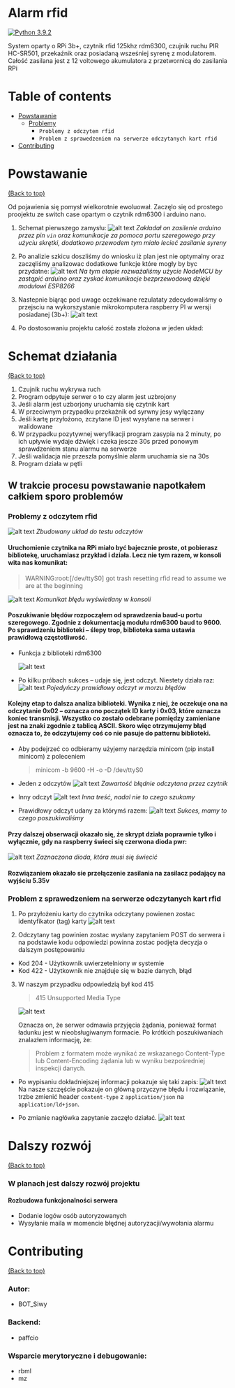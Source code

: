 # Alarm rfid

[![Python 3.9.2](https://img.shields.io/badge/python-3.9-blue.svg)](https://www.python.org/downloads/release/python-392/)

System oparty o RPi 3b+, czytnik rfid 125khz rdm6300, czujnik ruchu PIR HC-SR501, przekaźnik oraz posiadaną wsześniej syrenę z modulatorem. Całość zasilana jest z 12 voltowego akumulatora z przetwornicą do zasilania RPi 

# Table of contents

- [Powstawanie](#Powstawanie)
  - [Problemy](#flags)
    - `Problemy z odczytem rfid`
    - `Problem z sprawedzeniem na serwerze odczytanych kart rfid`
- [Contributing](#contributing)


# Powstawanie

[(Back to top)](#table-of-contents)

Od pojawienia się pomysł wielkorotnie ewoluował. Zaczęlo się od prostego proojektu ze switch case opartym o czytnik rdm6300 i arduino nano. 

1. Schemat pierwszego zamysłu:
![alt text](Media/schem1.png)
    *Zakładał on zasilenie arduino przez pin `vin` oraz komunikacje za pomoca portu szeregowego przy użyciu skrętki, dodatkowo przewodem tym miało lecieć zasilanie syreny*

2. Po analizie szkicu doszliśmy do wniosku iż plan jest nie optymalny oraz zaczęliśmy analizowac dodatkowe funkcje które mogły by byc przydatne:
![alt text](Media/oprogramowanie.drawio.png)
    *Na tym etapie rozważaliśmy użycie NodeMCU by zastąpić arduino oraz zyskać komunikacje bezprzewodową dzięki modułowi ESP8266*

3. Nastepnie biąrąc pod uwage oczekiwane rezulataty zdecydowaliśmy o przejsciu na wykorszystanie mikrokomputera raspberry PI w wersji posiadanej (3b+):
![alt text](Media/rpi3+0.png)
4. Po dostosowaniu projektu całość została złożona w jeden układ:

# Schemat działania

[(Back to top)](#table-of-contents)

1. Czujnik ruchu wykrywa ruch
2. Program odpytuje serwer o to czy alarm jest uzbrojony
3. Jeśli alarm jest uzborjony uruchamia się czytnik kart
4. W przeciwnym przypadku przekaźnik od syrwny jesy wyłączany
5. Jeśli kartę przyłożono, zczytane ID jest wysyłane na serwer i walidowane
6. W przypadku pozytywnej weryfikacji program zasypia na 2 minuty, po ich upływie wydaje dźwięk i czeka jescze 30s przed ponowym sprawdzeniem stanu alarmu na serwerze
7. Jeśli walidacja nie przeszła pomyślnie alarm uruchamia sie na 30s
8. Program działa w pętli 
## W trakcie procesu powstawanie napotkałem całkiem sporo problemów

### Problemy z odczytem rfid

  
![alt text](<Media/Zrzut ekranu 2024-02-17 222455.png>)
    *Zbudowany układ do testu odczytów*
  
#### Uruchomienie czytnika na RPi miało być bajecznie proste, ot pobierasz bibliotekę, uruchamiasz przykład i działa. Lecz nie tym razem, w konsoli wita nas komunikat: 

>WARNING:root:[/dev/ttyS0] got trash resetting rfid read to assume we are at the beginning

  ![alt text](Media/IMG_4069-1.jpg)
    *Komunikat błędu wyświetlany w konsoli*
#### Poszukiwanie błędów rozpocząłem od sprawdzenia baud-u portu szeregowego. Zgodnie z dokumentacją modułu rdm6300 baud to 9600. Po sprawdzeniu biblioteki – ślepy trop, biblioteka sama ustawia prawidłową częstotliwość.

- Funkcja z biblioteki rdm6300
  
  ![alt text](<Media/Zrzut ekranu 2024-02-17 221203.png>)

- Po kilku próbach sukces – udaje się, jest odczyt. Niestety działa raz:
  ![alt text](Media/IMG_4074-1.jpg)
    *Pojedyńczy prawidłowy odczyt w morzu błędów*

#### Kolejny etap to dalsza analiza biblioteki. Wynika z niej, że oczekuje ona na odczytanie 0x02 – oznacza ono początek ID karty i 0x03, które oznacza koniec transmisji. Wszystko co zostało odebrane pomiędzy zamieniane jest na znaki zgodnie z tablicą ASCII. Skoro więc otrzymujemy błąd oznacza to, że odczytujemy coś co nie pasuje do patternu biblioteki. 

- Aby podejrzeć co odbieramy użyjemy narzędzia minicom (pip install minicom) z poleceniem 
  >minicom -b 9600 -H -o -D /dev/ttyS0

- Jeden z odczytów
  ![alt text](Media/IMG_4079-1.jpg)
  *Zawartość błędnie odczytana przez czytnik*

- Inny odczyt
  ![alt text](Media/IMG_4080-1.jpg)
  *Inna treść, nadal nie to czego szukamy*

- Prawidłowy odczyt udany za którymś razem: 
  ![alt text](Media/IMG_4082-1.jpg)
  *Sukces, mamy to czego poszukiwaliśmy*

#### Przy dalszej obserwacji okazało się, że skrypt działa poprawnie tylko i wyłącznie, gdy na raspberry świeci się czerwona dioda pwr:
  ![alt text](Media/Aspose.Words.5702ebb1-458b-40ca-bd8e-2be6e094d953.008.png)
  *Zaznaczona dioda, która musi się świecić*

#### Rozwiązaniem okazało sie przełączenie zasilania na zasilacz podający na wyjściu 5.35v

### Problem z sprawedzeniem na serwerze odczytanych kart rfid
  
1. Po przyłożeniu karty do czytnika odczytany powienen zostac identyfikator (tag) karty
  ![alt text](Media/427003797_292757716858302_1164766261338142451_n.jpg)

2. Odczytany tag powinien zostac wysłany zapytaniem POST do serwera i na podstawie kodu odpowiedzi powinna zostac podjęta decyzja o dalszym postępowaniu 
- Kod 204 - Użytkownik uwierzetelniony w systemie
- Kod 422 - Użytkownik nie znajduje się w bazie danych, błąd
  
3. W naszym przypadku odpowiedzią był kod 415
   > 415 Unsupported Media Type

      ![alt text](Media/maly.png)

    Oznacza on, że serwer odmawia przyjęcia żądania, ponieważ format ładunku jest w nieobsługiwanym formacie.
    Po krótkich poszukiwaniach znalazłem informację, że:
    > Problem z formatem może wynikać ze wskazanego Content-Type lub Content-Encoding żądania lub w wyniku bezpośredniej inspekcji danych.

- Po wypisaniu dokładniejszej informacji pokazuje się taki zapis:
 ![alt text](Media/duzy415.png)
 Na nasze szczęście pokazuje on główną przyczyne błędu i rozwiązanie, trzbe zmienić header `content-type` z `application/json` na `application/ld+json`.

- Po zmianie nagłówka zapytanie zaczęło działać.
  ![alt text](Media/427746558_422241966978912_8338552475153075465_n.png)


  
# Dalszy rozwój

[(Back to top)](#table-of-contents)

### W planach jest dalszy rozwój projektu

#### Rozbudowa funkcjonalności serwera
- Dodanie logów osób autoryzowanych
- Wysyłanie maila w momencie błędnej autoryzacji/wywołania alarmu

# Contributing

[(Back to top)](#table-of-contents)

### Autor: 
- BOT_Siwy

### Backend:
- paffcio

### Wsparcie merytoryczne i debugowanie:
- rbml
- mz